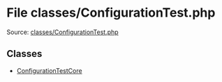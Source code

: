 File classes/ConfigurationTest.php
=========

Source: [classes/ConfigurationTest.php](https://github.com/PrestaShop/PrestaShop/blob/1.5.0.9/classes/ConfigurationTest.php)


Classes
-------

* [ConfigurationTestCore](class.ConfigurationTestCore.md)

